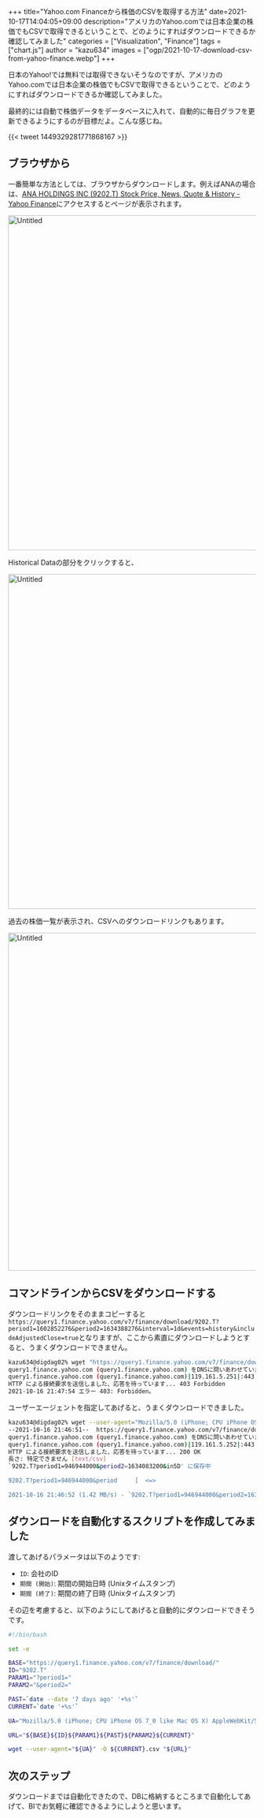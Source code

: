 +++
title="Yahoo.com Financeから株価のCSVを取得する方法"
date=2021-10-17T14:04:05+09:00
description="アメリカのYahoo.comでは日本企業の株価でもCSVで取得できるということで、どのようにすればダウンロードできるか確認してみました"
categories = ["Visualization", "Finance"]
tags = ["chart.js"]
author = "kazu634"
images = ["ogp/2021-10-17-download-csv-from-yahoo-finance.webp"]
+++

日本のYahoo!では無料では取得できないそうなのですが、アメリカのYahoo.comでは日本企業の株価でもCSVで取得できるということで、どのようにすればダウンロードできるか確認してみました。

最終的には自動で株価データをデータベースに入れて、自動的に毎日グラフを更新できるようにするのが目標だよ。こんな感じね。

{{< tweet 1449329281771868167 >}}

## ブラウザから
一番簡単な方法としては、ブラウザからダウンロードします。例えばANAの場合は、[ANA HOLDINGS INC (9202.T) Stock Price, News, Quote & History - Yahoo Finance](https://finance.yahoo.com/quote/9202.T?p=9202.T&.tsrc=fin-srch)にアクセスするとページが表示されます。

<a data-flickr-embed="true" href="https://www.flickr.com/photos/42332031@N02/51597962326/" title="Untitled"><img src="https://live.staticflickr.com/65535/51597962326_66909d2652_b.jpg" width="1024" height="680" alt="Untitled"></a><script async src="//embedr.flickr.com/assets/client-code.js" charset="utf-8"></script>

Historical Dataの部分をクリックすると、

<a data-flickr-embed="true" href="https://www.flickr.com/photos/42332031@N02/51598620109/in/photostream/" title="Untitled"><img src="https://live.staticflickr.com/65535/51598620109_2d8099570f_b.jpg" width="1024" height="680" alt="Untitled"></a><script async src="//embedr.flickr.com/assets/client-code.js" charset="utf-8"></script>

過去の株価一覧が表示され、CSVへのダウンロードリンクもあります。

<a data-flickr-embed="true" href="https://www.flickr.com/photos/42332031@N02/51598620114/in/photostream/" title="Untitled"><img src="https://live.staticflickr.com/65535/51598620114_04ea49674c_b.jpg" width="1024" height="686" alt="Untitled"></a><script async src="//embedr.flickr.com/assets/client-code.js" charset="utf-8"></script>

## コマンドラインからCSVをダウンロードする
ダウンロードリンクをそのままコピーすると`https://query1.finance.yahoo.com/v7/finance/download/9202.T?period1=1602852276&period2=1634388276&interval=1d&events=history&includeAdjustedClose=true`となりますが、ここから素直にダウンロードしようとすると、うまくダウンロードできません。

```bash
kazu634@digdag02% wget "https://query1.finance.yahoo.com/v7/finance/download/9202.T?period1=946944000&period2=1634083200&interval=1d&events=history&includeAdjustedClose=true"                                                                                --2021-10-16 21:47:53--  https://query1.finance.yahoo.com/v7/finance/download/9202.T?period1=946944000&period2=1634083200&interval=1d&events=history&includeAdjustedClose=true
query1.finance.yahoo.com (query1.finance.yahoo.com) をDNSに問いあわせています... 119.161.5.251, 119.161.5.252, 2406:6e00:108:fe06::2000, ...
query1.finance.yahoo.com (query1.finance.yahoo.com)|119.161.5.251|:443 に接続しています... 接続しました。
HTTP による接続要求を送信しました、応答を待っています... 403 Forbidden
2021-10-16 21:47:54 エラー 403: Forbidden。
```

ユーザーエージェントを指定してあげると、うまくダウンロードできました。

```bash
kazu634@digdag02% wget --user-agent="Mozilla/5.0 (iPhone; CPU iPhone OS 7_0 like Mac OS X) AppleWebKit/537.51.1 (KHTML, like Gecko) Version/7.0 Mobile/11A465 Safari/9537.53" "https://query1.finance.yahoo.com/v7/finance/download/9202.T?period1=946944000&period2=1634083200&in5D"
--2021-10-16 21:46:51--  https://query1.finance.yahoo.com/v7/finance/download/9202.T?period1=946944000&period2=1634083200&in5D
query1.finance.yahoo.com (query1.finance.yahoo.com) をDNSに問いあわせています... 119.161.5.252, 119.161.5.251, 2406:2000:a4:9fe::, ...
query1.finance.yahoo.com (query1.finance.yahoo.com)|119.161.5.252|:443 に接続しています... 接続しました。
HTTP による接続要求を送信しました、応答を待っています... 200 OK
長さ: 特定できません [text/csv]
`9202.T?period1=946944000&period2=1634083200&in5D' に保存中

9202.T?period1=946944000&period     [  <=>                                                  ] 417.10K  1.42MB/s    in 0.3s

2021-10-16 21:46:52 (1.42 MB/s) - `9202.T?period1=946944000&period2=1634083200&in5D' へ保存終了 [427112]
```

## ダウンロードを自動化するスクリプトを作成してみました
渡してあげるパラメータは以下のようです:
- `ID`: 会社のID
- `期間 (開始)`:  期間の開始日時 (Unixタイムスタンプ)
- `期間 (終了)`:  期間の終了日時 (Unixタイムスタンプ)

その辺を考慮すると、以下のようにしてあげると自動的にダウンロードできそうです。

```bash
#!/bin/bash

set -e

BASE="https://query1.finance.yahoo.com/v7/finance/download/"
ID="9202.T"
PARAM1="?period1="
PARAM2="&period2="

PAST=`date --date '7 days ago' '+%s'`
CURRENT=`date '+%s'`

UA="Mozilla/5.0 (iPhone; CPU iPhone OS 7_0 like Mac OS X) AppleWebKit/537.51.1 (KHTML,  like Gecko) Version/7.0 Mobile/11A465 Safari/9537.53"

URL="${BASE}${ID}${PARAM1}${PAST}${PARAM2}${CURRENT}"

wget --user-agent="${UA}" -O ${CURRENT}.csv "${URL}"
```

## 次のステップ
ダウンロードまでは自動化できたので、DBに格納するところまで自動化してあげて、BIでお気軽に確認できるようにしようと思います。
